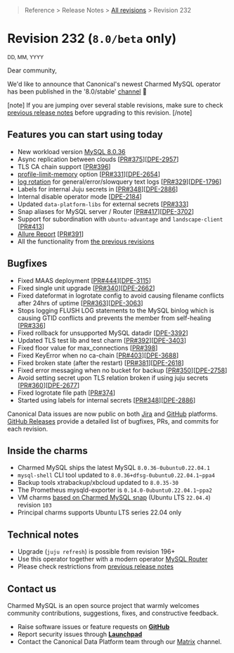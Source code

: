 >Reference > Release Notes > [All revisions](/t/11881) > Revision 232  
# Revision 232 (`8.0/beta` only)
  
<sub>DD, MM, YYYY</sub>
  
Dear community,
  
We'd like to announce that Canonical's newest Charmed MySQL operator has been published in the '8.0/stable' [channel](https://charmhub.io/mysql/docs/r-releases?channel=8.0/stable) :tada:
  
[note]
If you are jumping over several stable revisions, make sure to check [previous release notes](/t/11881) before upgrading to this revision.
[/note]  
  
## Features you can start using today

* New workload version [MySQL 8.0.36](https://dev.mysql.com/doc/relnotes/mysql/8.0/en/news-8-0-36.html)
* Async replication between clouds [[PR#375](https://github.com/canonical/mysql-operator/pull/375)][[DPE-2957](https://warthogs.atlassian.net/browse/DPE-2957)]
* TLS CA chain support [[PR#396](https://github.com/canonical/mysql-operator/pull/396)]
* [profile-limit-memory](https://charmhub.io/mysql/configure?channel=8.0/edge#profile-limit-memory) option [[PR#331](https://github.com/canonical/mysql-operator/pull/331)][[DPE-2654](https://warthogs.atlassian.net/browse/DPE-2654)]
* [log rotation](https://charmhub.io/mysql/docs/e-logs?channel=8.0/edge) for general/error/slowquery text logs [[PR#329](https://github.com/canonical/mysql-operator/pull/329)][[DPE-1796](https://warthogs.atlassian.net/browse/DPE-1796)]
* Labels for internal Juju secrets in [[PR#348](https://github.com/canonical/mysql-operator/pull/348)][[DPE-2886](https://warthogs.atlassian.net/browse/DPE-2886)]
* Internal disable operator mode [[DPE-2184](https://warthogs.atlassian.net/browse/DPE-2184)]
* Updated `data-platform-libs` for external secrets [[PR#333](https://github.com/canonical/mysql-operator/pull/333)]
* Snap aliases for MySQL server / Router [[PR#417](https://github.com/canonical/mysql-operator/pull/417)][[DPE-3702](https://warthogs.atlassian.net/browse/DPE-3702)]
* Support for subordination with `ubuntu-advantage` and `landscape-client` [[PR#413](https://github.com/canonical/mysql-operator/pull/413)]
* [Allure Report](https://canonical.github.io/mysql-operator/) [[PR#391](https://github.com/canonical/mysql-operator/pull/391)]
* All the functionality from [the previous revisions](/t/11881)
  
## Bugfixes
 
*  Fixed MAAS deployment [[PR#444](https://github.com/canonical/mysql-operator/pull/444)][[DPE-3115](https://warthogs.atlassian.net/browse/DPE-3115)]
* Fixed single unit upgrade [[PR#340](https://github.com/canonical/mysql-operator/pull/340)][[DPE-2662](https://warthogs.atlassian.net/browse/DPE-2662)]
* Fixed dateformat in logrotate config to avoid causing filename conflicts after 24hrs of uptime [[PR#363](https://github.com/canonical/mysql-operator/pull/363)][[DPE-3063](https://warthogs.atlassian.net/browse/DPE-3063)]
* Stops logging FLUSH LOG statements to the MySQL binlog which is causing GTID conflicts and prevents the member from self-healing [[PR#336](https://github.com/canonical/mysql-operator/pull/336)]
* Fixed rollback for unsupported MySQL datadir [[DPE-3392](https://warthogs.atlassian.net/browse/DPE-3392)]
* Updated TLS test lib and test charm [[PR#392](https://github.com/canonical/mysql-operator/pull/392)][[DPE-3403](https://warthogs.atlassian.net/browse/DPE-3403)]
* Fixed floor value for max_connections [[PR#398](https://github.com/canonical/mysql-operator/pull/398)]
* Fixed KeyError when no ca-chain [[PR#403](https://github.com/canonical/mysql-operator/pull/403)][[DPE-3688](https://warthogs.atlassian.net/browse/DPE-3688)]
* Fixed broken state (after the restart) [[PR#381](https://github.com/canonical/mysql-operator/pull/381)][[DPE-2618](https://warthogs.atlassian.net/browse/DPE-2618)]
* Fixed error messaging when no bucket for backup [[PR#350](https://github.com/canonical/mysql-operator/pull/350)][[DPE-2758](https://warthogs.atlassian.net/browse/DPE-2758)]
* Avoid setting secret upon TLS relation broken if using juju secrets [[PR#360](https://github.com/canonical/mysql-operator/pull/360)][[DPE-2677](https://warthogs.atlassian.net/browse/DPE-2677)]
* Fixed logrotate file path [[PR#374](https://github.com/canonical/mysql-operator/pull/374)]
*  Started using labels for internal secrets [[PR#348](https://github.com/canonical/mysql-operator/pull/348)][[DPE-2886](https://warthogs.atlassian.net/browse/DPE-2886)]

Canonical Data issues are now public on both [Jira](https://warthogs.atlassian.net/jira/software/c/projects/DPE/issues/) and [GitHub](https://github.com/canonical/mysql-operator/issues) platforms.  
[GitHub Releases](https://github.com/canonical/mysql-operator/releases) provide a detailed list of bugfixes, PRs, and commits for each revision.  
  
## Inside the charms
  
* Charmed MySQL ships the latest MySQL `8.0.36-0ubuntu0.22.04.1`
* `mysql-shell` CLI tool updated to `8.0.36+dfsg-0ubuntu0.22.04.1~ppa4`
* Backup tools xtrabackup/xbcloud updated to `8.0.35-30`
* The Prometheus mysqld-exporter is `0.14.0-0ubuntu0.22.04.1~ppa2`
* VM charms [based on Charmed MySQL snap](https://github.com/canonical/charmed-mysql-snap) (Ubuntu LTS `22.04.4`) revision `103`
* Principal charms supports Ubuntu LTS series 22.04 only
  
## Technical notes
  
* Upgrade (`juju refresh`) is possible from revision 196+
* Use this operator together with a modern operator [MySQL Router](https://charmhub.io/mysql-router?channel=dpe/beta)
* Please check restrictions from [previous release notes](/t/11881)
  
## Contact us
  
Charmed MySQL is an open source project that warmly welcomes community contributions, suggestions, fixes, and constructive feedback.  
* Raise software issues or feature requests on [**GitHub**](https://github.com/canonical/mysql-operator/issues)  
*  Report security issues through [**Launchpad**](https://wiki.ubuntu.com/DebuggingSecurity#How%20to%20File)  
* Contact the Canonical Data Platform team through our [Matrix](https://matrix.to/#/#charmhub-data-platform:ubuntu.com) channel.